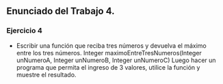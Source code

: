 ## Enunciado del Trabajo 4.



### Ejercicio 4
- Escribir una función que reciba tres números y devuelva el máximo entre los tres números.
Integer maximoEntreTresNumeros(Integer unNumeroA, Integer unNumeroB, Integer
unNumeroC)
Luego hacer un programa que permita el ingreso de 3 valores, utilice la función y muestre
el resultado.